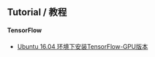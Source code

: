 ## Tutorial / 教程

#### TensorFlow

- [Ubuntu 16.04 环境下安装TensorFlow-GPU版本](https://github.com/GYQ2017/Tutorial/blob/master/TensorFlow/Installng-tensorflow-gpu-on%20ubuntu16.04.md) 
